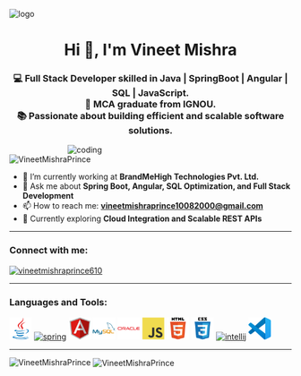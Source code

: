 ![logo](https://i.pinimg.com/originals/00/14/38/0014389ae0ccbd68fd17c8ff040c1cdf.gif)

<h1 align="center">Hi 👋, I'm Vineet Mishra</h1>
<h3 align="center">💻 Full Stack Developer skilled in Java | SpringBoot | Angular | SQL | JavaScript. <br> 🚀 MCA graduate from IGNOU. <br> 📚 Passionate about building efficient and scalable software solutions.</h3>

<img align="right" alt="coding" width="400" src="https://user-images.githubusercontent.com/74038190/235224431-e8c8c12e-6826-47f1-89fb-2ddad83b3abf.gif">

<p align="left"> <img src="https://komarev.com/ghpvc/?username=VineetMishraPrince&label=Profile%20views&color=0e75b6&style=flat" alt="VineetMishraPrince" /> </p>

- 🔭 I’m currently working at **BrandMeHigh Technologies Pvt. Ltd.**
- 💬 Ask me about **Spring Boot, Angular, SQL Optimization, and Full Stack Development**
- 📫 How to reach me: **vineetmishraprince10082000@gmail.com**
- 🌱 Currently exploring **Cloud Integration and Scalable REST APIs**

---

<h3 align="left">Connect with me:</h3>
<p align="left">
<a href="https://www.linkedin.com/in/vineetmishraprince610" target="blank">
  <img align="center" src="https://raw.githubusercontent.com/rahuldkjain/github-profile-readme-generator/master/src/images/icons/Social/linked-in-alt.svg" alt="vineetmishraprince610" height="30" width="40" />
</a>
</p>

---

<h3 align="left">Languages and Tools:</h3>
<p align="left">
  <a href="https://www.java.com/" target="_blank"><img src="https://raw.githubusercontent.com/devicons/devicon/master/icons/java/java-original.svg" alt="java" width="40" height="40"/></a>
  <a href="https://spring.io/" target="_blank"><img src="https://www.vectorlogo.zone/logos/springio/springio-icon.svg" alt="spring" width="40" height="40"/></a>
  <a href="https://angular.io/" target="_blank"><img src="https://raw.githubusercontent.com/devicons/devicon/master/icons/angularjs/angularjs-original.svg" alt="angular" width="40" height="40"/></a>
  <a href="https://www.mysql.com/" target="_blank"><img src="https://raw.githubusercontent.com/devicons/devicon/master/icons/mysql/mysql-original-wordmark.svg" alt="mysql" width="40" height="40"/></a>
  <a href="https://www.oracle.com/" target="_blank"><img src="https://raw.githubusercontent.com/devicons/devicon/master/icons/oracle/oracle-original.svg" alt="oracle" width="40" height="40"/></a>
  <a href="https://www.javascript.com/" target="_blank"><img src="https://raw.githubusercontent.com/devicons/devicon/master/icons/javascript/javascript-original.svg" alt="javascript" width="40" height="40"/></a>
  <a href="https://www.w3.org/html/" target="_blank"><img src="https://raw.githubusercontent.com/devicons/devicon/master/icons/html5/html5-original-wordmark.svg" alt="html5" width="40" height="40"/></a>
  <a href="https://www.w3schools.com/css/" target="_blank"><img src="https://raw.githubusercontent.com/devicons/devicon/master/icons/css3/css3-original-wordmark.svg" alt="css3" width="40" height="40"/></a>
  <a href="https://www.jetbrains.com/idea/" target="_blank"><img src="https://cdn.worldvectorlogo.com/logos/intellij-idea-1.svg" alt="intellij" width="40" height="40"/></a>
  <a href="https://code.visualstudio.com/" target="_blank"><img src="https://raw.githubusercontent.com/devicons/devicon/master/icons/vscode/vscode-original.svg" alt="vscode" width="40" height="40"/></a>
</p>

---

<p><img align="left" src="https://github-readme-stats.vercel.app/api/top-langs?username=VineetMishraPrince&show_icons=true&locale=en&layout=compact" alt="VineetMishraPrince" /></p>

<p>&nbsp;<img align="center" src="https://github-readme-stats.vercel.app/api?username=VineetMishraPrince&show_icons=true&locale=en" alt="VineetMishraPrince" /></p>
